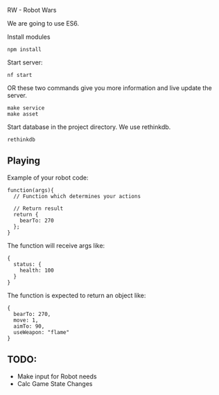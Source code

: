 RW - Robot Wars

We are going to use ES6.

Install modules

```
npm install
```

Start server:

```
nf start
```

OR these two commands give you more information and live update the server.

```
make service
make asset
```

Start database in the project directory. We use rethinkdb.
```
rethinkdb
```

## Playing

Example of your robot code:

```
function(args){
  // Function which determines your actions

  // Return result
  return {
    bearTo: 270
  }; 
}
```

The function will receive args like:

```
{
  status: {
    health: 100
  } 
}
```

The function is expected to return an object like:

```
{
  bearTo: 270,
  move: 1,
  aimTo: 90,
  useWeapon: "flame"
}
```

## TODO:

- Make input for Robot needs
- Calc Game State Changes


